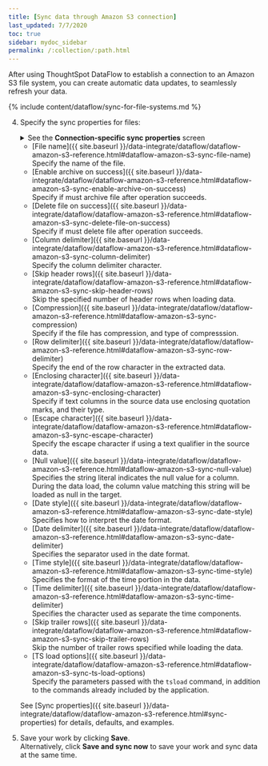 ```yaml
---
title: [Sync data through Amazon S3 connection]
last_updated: 7/7/2020
toc: true
sidebar: mydoc_sidebar
permalink: /:collection/:path.html
---
```

After using ThoughtSpot DataFlow to establish a connection to an Amazon S3 file system, you can create automatic data updates, to seamlessly refresh your data.

{% include content/dataflow/sync-for-file-systems.md %}

4. Specify the sync properties for files:

   <details>
     <summary>See the <strong>Connection-specific sync properties</strong> screen</summary>
     <p><img src="../../images/dataflow-set-sync-properties-draft.png" alt="Enter sync details" /></p></details>

   * [File name]({{ site.baseurl }}/data-integrate/dataflow/dataflow-amazon-s3-reference.html#dataflow-amazon-s3-sync-file-name)<br/>Specify the name of the file.
   * [Enable archive on success]({{ site.baseurl }}/data-integrate/dataflow/dataflow-amazon-s3-reference.html#dataflow-amazon-s3-sync-enable-archive-on-success)<br/>Specify if must archive file after operation succeeds.
   * [Delete file on success]({{ site.baseurl }}/data-integrate/dataflow/dataflow-amazon-s3-reference.html#dataflow-amazon-s3-sync-delete-file-on-success)<br/>Specify if must delete file after operation succeeds.
   * [Column delimiter]({{ site.baseurl }}/data-integrate/dataflow/dataflow-amazon-s3-reference.html#dataflow-amazon-s3-sync-column-delimiter)<br/>Specify the column delimiter character.
   * [Skip header rows]({{ site.baseurl }}/data-integrate/dataflow/dataflow-amazon-s3-reference.html#dataflow-amazon-s3-sync-skip-header-rows)<br/>Skip the specified number of header rows when loading data.
   * [Compression]({{ site.baseurl }}/data-integrate/dataflow/dataflow-amazon-s3-reference.html#dataflow-amazon-s3-sync-compression)<br/>Specify if the file has compression, and type of compresssion.
   * [Row delimiter]({{ site.baseurl }}/data-integrate/dataflow/dataflow-amazon-s3-reference.html#dataflow-amazon-s3-sync-row-delimiter)<br/>Specify the end of the row character in the extracted data.
   * [Enclosing character]({{ site.baseurl }}/data-integrate/dataflow/dataflow-amazon-s3-reference.html#dataflow-amazon-s3-sync-enclosing-character)<br/>Specify if text columns in the source data use enclosing quotation marks, and their type.
   * [Escape character]({{ site.baseurl }}/data-integrate/dataflow/dataflow-amazon-s3-reference.html#dataflow-amazon-s3-sync-escape-character)<br/>Specify the escape character if using a text qualifier in the source data.
   * [Null value]({{ site.baseurl }}/data-integrate/dataflow/dataflow-amazon-s3-reference.html#dataflow-amazon-s3-sync-null-value)<br/>Specifies the string literal indicates the null value for a column. During the data load, the column value matching this string will be loaded as null in the target.
   * [Date style]({{ site.baseurl }}/data-integrate/dataflow/dataflow-amazon-s3-reference.html#dataflow-amazon-s3-sync-date-style)<br/>Specifies how to interpret the date format.
   * [Date delimiter]({{ site.baseurl }}/data-integrate/dataflow/dataflow-amazon-s3-reference.html#dataflow-amazon-s3-sync-date-delimiter)<br/>Specifies the separator used in the date format.
   * [Time style]({{ site.baseurl }}/data-integrate/dataflow/dataflow-amazon-s3-reference.html#dataflow-amazon-s3-sync-time-style)<br/>Specifies the format of the time portion in the data.
   * [Time delimiter]({{ site.baseurl }}/data-integrate/dataflow/dataflow-amazon-s3-reference.html#dataflow-amazon-s3-sync-time-delimiter)<br/>Specifies the character used as separate the time components.
   * [Skip trailer rows]({{ site.baseurl }}/data-integrate/dataflow/dataflow-amazon-s3-reference.html#dataflow-amazon-s3-sync-skip-trailer-rows)<br/>Skip the number of trailer rows specified while loading the data.
   * [TS load options]({{ site.baseurl }}/data-integrate/dataflow/dataflow-amazon-s3-reference.html#dataflow-amazon-s3-sync-ts-load-options)<br/>Specify the parameters passed with the <code>tsload</code> command, in addition to the commands already included by the application.

   See [Sync properties]({{ site.baseurl }}/data-integrate/dataflow/dataflow-amazon-s3-reference.html#sync-properties) for details, defaults, and examples.

5. Save your work by clicking **Save**.<br/>Alternatively, click **Save and sync now** to save your work and sync data at the same time.
